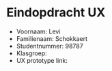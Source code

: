 # Eindopdracht UX

- Voornaam: Levi
- Familienaam: Schokkaert
- Studentnummer: 98787
- Klasgroep: 
- UX prototype link: 
